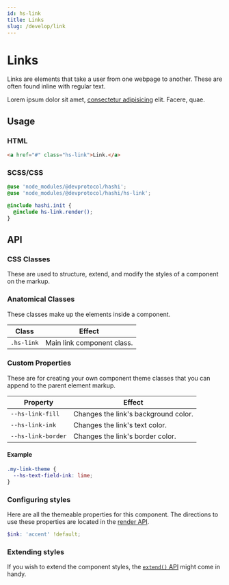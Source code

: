 ```yaml
---
id: hs-link
title: Links
slug: /develop/link
---
```

# Links
Links are elements that take a user from one webpage to another. These are often found inline with regular text.

<div class="hs-component-preview">
    <p>Lorem ipsum dolor sit amet, <a href="#" class="hs-link">consectetur adipisicing</a> elit. Facere, quae.</p>
</div>

## Usage
### HTML
```html
<a href="#" class="hs-link">Link.</a>
```

### SCSS/CSS
```scss
@use 'node_modules/@devprotocol/hashi';
@use 'node_modules/@devprotocol/hashi/hs-link';

@include hashi.init {
  @include hs-link.render();
}
```

## API
### CSS Classes
These are used to structure, extend, and modify the styles of a component on the markup.

### Anatomical Classes
These classes make up the elements inside a component.

| Class      | Effect                     |
|------------|----------------------------|
| `.hs-link` | Main link component class. |

### Custom Properties
These are for creating your own component theme classes that you can append to the parent element markup.

| Property           | Effect                               |
|--------------------|--------------------------------------|
| `--hs-link-fill`   | Changes the link's background color. |
| `--hs-link-ink`    | Changes the link's text color.       |
| `--hs-link-border` | Changes the link's border color.     |


#### Example

```scss
.my-link-theme {
  --hs-text-field-ink: lime;
}
```

### Configuring styles
Here are all the themeable properties for this component. The directions to use these properties are located in
the [render API](index.md#modification-scss).

```scss
$ink: 'accent' !default;
```

### Extending styles
If you wish to extend the component styles, the [`extend()` API](index.md#extension-scss) might come in handy.